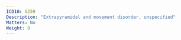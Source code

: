 ```yaml
---
ICD10: G259
Description: "Extrapyramidal and movement disorder, unspecified"
Matters: No
Weight: 0
---
```



